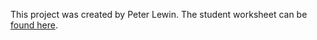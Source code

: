 This project was created by Peter Lewin. The student worksheet can be [found here](student-worksheet.md).
